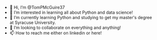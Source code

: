 - 👋 Hi, I’m @TomPMcGuire37
- 👀 I’m interested in learning all about Python and data science!
- 🌱 I’m currently learning Python and studying to get my master's degree at Syracuse University.
- 💞️ I’m looking to collaborate on everything and anything!
- 📫 How to reach me either on linkedin or here!

<!---
TomPMcGuire37/TomPMcGuire37 is a ✨ special ✨ repository because its `README.md` (this file) appears on your GitHub profile.
You can click the Preview link to take a look at your changes.
--->
